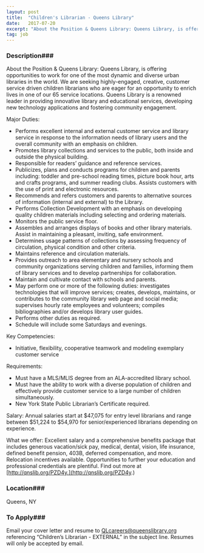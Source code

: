 ```yaml
---
layout: post
title:  "Children's Librarian - Queens Library"
date:   2017-07-20
excerpt: "About the Position & Queens Library: Queens Library, is offering opportunities to work for one of the most dynamic and diverse urban libraries in the world. We are seeking highly-engaged, creative, customer service driven children librarians who are eager for an opportunity to enrich lives in one of our 65..."
tag: job
---
```


### Description###

About the Position & Queens Library: Queens Library, is offering opportunities to work for one of the most dynamic and diverse urban libraries in the world. We are seeking highly-engaged, creative, customer service driven children librarians who are eager for an opportunity to enrich lives in one of our 65 service locations. Queens Library is a renowned leader in providing innovative library and educational services, developing new technology applications and fostering community engagement.

Major Duties:
- Performs excellent internal and external customer service and library service in response to the information needs of library users and the overall community with an emphasis on children.  
- Promotes library collections and services to the public, both inside and outside the physical building. 
- Responsible for readers’ guidance and reference services. 
- Publicizes, plans and conducts programs for children and parents including: toddler and pre-school reading times, picture book hour, arts and crafts programs, and summer reading clubs. Assists customers with the use of print and electronic resources.
- Recommends and refers customers and parents to alternative sources of information (internal and external) to the Library.  
- Performs Collection Development with an emphasis on developing quality children materials including selecting and ordering materials. 
- Monitors the public service floor.  
- Assembles and arranges displays of books and other library materials.  Assist in maintaining a pleasant, inviting, safe environment. 
- Determines usage patterns of collections by assessing frequency of circulation, physical condition and other criteria.   
- Maintains reference and circulation materials. 
- Provides outreach to area elementary and nursery schools and community organizations serving children and families, informing them of library services and to develop partnerships for collaboration.  
- Maintain and cultivate contact with schools and parents. 
- May perform one or more of the following duties: investigates technologies that will improve services; creates, develops, maintains, or contributes to the community library web page and social media; supervises hourly rate employees and volunteers; compiles bibliographies and/or develops library user guides. 
- Performs other duties as required. 
- Schedule will include some Saturdays and evenings. 

Key Competencies:
- Initiative, flexibility, cooperative teamwork and modeling exemplary customer service

Requirements:
- Must have a MLS/MLIS degree from an ALA-accredited library school.  
- Must have the ability to work with a diverse population of children and effectively provide customer service to a large number of children simultaneously. 
- New York State Public Librarian’s Certificate required.

Salary: Annual salaries start at $47,075 for entry level librarians and range between $51,224 to $54,970 for senior/experienced librarians depending on experience.  

What we offer: Excellent salary and a comprehensive benefits package that includes generous vacation/sick pay, medical, dental, vision, life insurance, defined benefit pension, 403B, deferred compensation, and more. Relocation incentives available. Opportunities to further your education and professional credentials are plentiful. Find out more at [http://qnslib.org/PZD4y.](http://qnslib.org/PZD4y.) 









### Location###

Queens, NY




### To Apply###

Email your cover letter and resume to QLcareers@queenslibrary.org referencing “Children’s Librarian - EXTERNAL” in the subject line. Resumes will only be accepted by email.  





